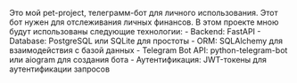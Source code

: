 Это мой pet-project, телеграмм-бот для личного использования. Этот бот нужен для отслеживания личных финансов.
В этом проекте мною будут использованы следующие технологии:
    - Backend: FastAPI
    - Database: PostgreSQL или SQLite для простоты
    - ORM: SQLAlchemy для взаимодействия с базой данных
    - Telegram Bot API: python-telegram-bot или aiogram для создания бота
    - Аутентификация: JWT-токены для аутентификации запросов